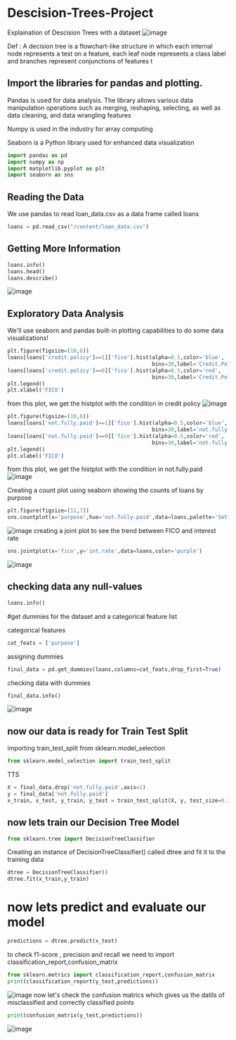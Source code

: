 # Descision-Trees-Project
Explaination of Descision Trees with a dataset 
![image](https://user-images.githubusercontent.com/82372055/118543481-ecfb1f00-b771-11eb-90b7-fd0040ff6c30.png)


Def : A decision tree is a flowchart-like structure in which each internal node represents a test on a feature, each leaf node represents a class label and branches represent conjunctions of features t
## Import the libraries for pandas and plotting.

Pandas is used for data analysis. The library allows various data manipulation operations such as merging, reshaping, selecting, as well as data cleaning, and data wrangling features

Numpy is used in the industry for array computing

Seaborn is a Python library used for enhanced data visualization
```python
import pandas as pd
import numpy as np 
import matplotlib.pyplot as plt
import seaborn as sns
```
## Reading the Data
We use pandas to read loan_data.csv as a data frame called loans

```python
loans = pd.read_csv("/content/loan_data.csv")
```

## Getting More Information
```python
loans.info()
loans.head()
loans.describe()
```
![image](https://user-images.githubusercontent.com/82372055/118543799-61ce5900-b772-11eb-916e-5c9eebd9072a.png)
## Exploratory Data Analysis
We'll use seaborn and pandas built-in plotting capabilities to do some data visualizations!

```python
plt.figure(figsize=(10,6))
loans[loans['credit.policy']==1]['fico'].hist(alpha=0.5,color='blue',
                                              bins=30,label='Credit.Policy=1')
loans[loans['credit.policy']==0]['fico'].hist(alpha=0.5,color='red',
                                              bins=30,label='Credit.Policy=0')
plt.legend()
plt.xlabel('FICO')

```
from this plot, we get the histplot with the condition in credit policy
![image](https://user-images.githubusercontent.com/82372055/118543860-7ca0cd80-b772-11eb-8184-7108d48763c1.png)

```python
plt.figure(figsize=(10,6))
loans[loans['not.fully.paid']==1]['fico'].hist(alpha=0.5,color='blue',
                                              bins=30,label='not.fully.paid=1')
loans[loans['not.fully.paid']==0]['fico'].hist(alpha=0.5,color='red',
                                              bins=30,label='not.fully.paid=0')
plt.legend()
plt.xlabel('FICO')

```
from this plot, we get the histplot with the condition in not.fully.paid
![image](https://user-images.githubusercontent.com/82372055/118543904-8aeee980-b772-11eb-9bb2-6384556a7ad6.png)

Creating a count plot using seaborn showing the counts of loans by purpose
```python
plt.figure(figsize=(11,7))
sns.countplot(x='purpose',hue='not.fully.paid',data=loans,palette='Set1')
```
![image](https://user-images.githubusercontent.com/82372055/118543970-9e01b980-b772-11eb-8d7a-6802d2482ebe.png)
creating a joint plot to see the trend between FICO and interest rate
```python
sns.jointplot(x='fico',y='int.rate',data=loans,color='purple')
```
![image](https://user-images.githubusercontent.com/82372055/118544024-aeb22f80-b772-11eb-90ec-8cb814b7761b.png)
## checking data any null-values

```python
loans.info()
```

#get dummies for the dataset and a categorical feature list 

categorical features

```python
cat_feats = ['purpose']
```
assigning dummies
```python
final_data = pd.get_dummies(loans,columns=cat_feats,drop_first=True)

```
checking data with dummies

```python
final_data.info()

```
![image](https://user-images.githubusercontent.com/82372055/118544093-c984a400-b772-11eb-8686-a4cf7998cf4a.png)
## now our data is ready for Train Test Split

importing train_test_split from sklearn.model_selection

```python
from sklearn.model_selection import train_test_split
```
TTS
```python
X = final_data.drop('not.fully.paid',axis=1)
y = final_data['not.fully.paid']
x_train, x_test, y_train, y_test = train_test_split(X, y, test_size=0.30, random_state=101)
```

## now lets train our Decision Tree Model

```python
from sklearn.tree import DecisionTreeClassifier
```
Creating an instance of DecisionTreeClassifier() called dtree and fit it to the training data
```python
dtree = DecisionTreeClassifier()
dtree.fit(x_train,y_train)
```
# now lets predict and evaluate our model 
```python
predictions = dtree.predict(x_test)
```
to check f1-score , precision and recall we need to import classification_report,confusion_matrix
```python
from sklearn.metrics import classification_report,confusion_matrix
print(classification_report(y_test,predictions))
```
![image](https://user-images.githubusercontent.com/82372055/118544149-de613780-b772-11eb-8e1e-18a6f94a87f8.png)
now let's check the confusion matrics which gives us the datils of misclassified and correctly classified points
```python
print(confusion_matrix(y_test,predictions))
```
![image](https://user-images.githubusercontent.com/82372055/118544336-ede08080-b772-11eb-828a-f56e3509638b.png)
